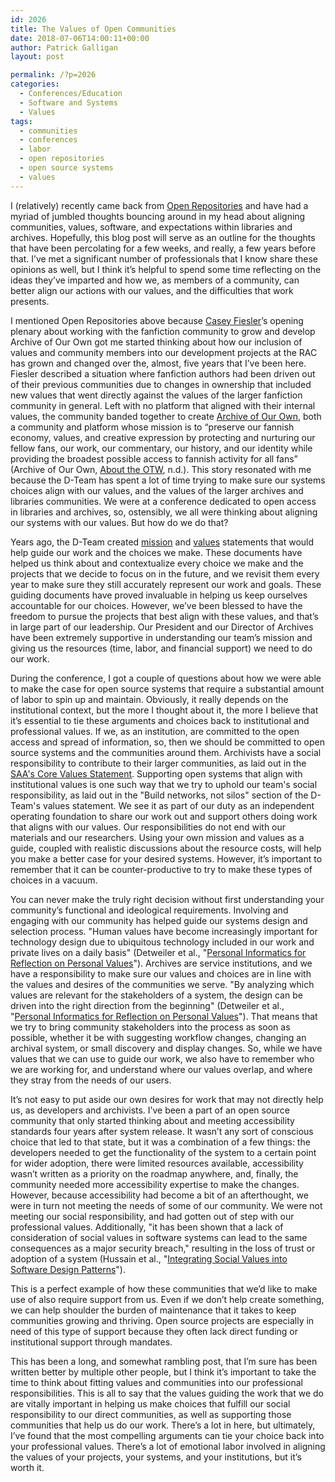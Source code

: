 ```yaml
---
id: 2026
title: The Values of Open Communities
date: 2018-07-06T14:00:11+00:00
author: Patrick Galligan
layout: post

permalink: /?p=2026
categories:
  - Conferences/Education
  - Software and Systems
  - Values
tags:
  - communities
  - conferences
  - labor
  - open repositories
  - open source systems
  - values
---
```

I (relatively) recently came back from [Open Repositories](http://www.or2018.net/) and have had a myriad of jumbled thoughts bouncing around in my head about aligning communities, values, software, and expectations within libraries and archives. Hopefully, this blog post will serve as an outline for the thoughts that have been percolating for a few weeks, and really, a few years before that. I’ve met a significant number of professionals that I know share these opinions as well, but I think it’s helpful to spend some time reflecting on the ideas they’ve imparted and how we, as members of a community, can better align our actions with our values, and the difficulties that work presents.<!--more-->

I mentioned Open Repositories above because [Casey Fiesler](https://caseyfiesler.com/)’s opening plenary about working with the fanfiction community to grow and develop Archive of Our Own got me started thinking about how our inclusion of values and community members into our development projects at the RAC has grown and changed over the, almost, five years that I’ve been here. Fiesler described a situation where fanfiction authors had been driven out of their previous communities due to changes in ownership that included new values that went directly against the values of the larger fanfiction community in general. Left with no platform that aligned with their internal values, the community banded together to create [Archive of Our Own](https://archiveofourown.org/), both a community and platform whose mission is to “preserve our fannish economy, values, and creative expression by protecting and nurturing our fellow fans, our work, our commentary, our history, and our identity while providing the broadest possible access to fannish activity for all fans” (Archive of Our Own, [About the OTW](https://archiveofourown.org/about), n.d.). This story resonated with me because the D-Team has spent a lot of time trying to make sure our systems choices align with our values, and the values of the larger archives and libraries communities. We were at a conference dedicated to open access in libraries and archives, so, ostensibly, we all were thinking about aligning our systems with our values. But how do we do that?

Years ago, the D-Team created [mission](https://github.com/RockefellerArchiveCenter/DTeamDocs/blob/master/mission.md) and [values](https://github.com/RockefellerArchiveCenter/DTeamDocs/blob/master/values.md) statements that would help guide our work and the choices we make. These documents have helped us think about and contextualize every choice we make and the projects that we decide to focus on in the future, and we revisit them every year to make sure they still accurately represent our work and goals. These guiding documents have proved invaluable in helping us keep ourselves accountable for our choices. However, we’ve been blessed to have the freedom to pursue the projects that best align with these values, and that’s in large part of our leadership. Our President and our Director of Archives have been extremely supportive in understanding our team’s mission and giving us the resources (time, labor, and financial support) we need to do our work.

During the conference, I got a couple of questions about how we were able to make the case for open source systems that require a substantial amount of labor to spin up and maintain. Obviously, it really depends on the institutional context, but the more I thought about it, the more I believe that it’s essential to tie these arguments and choices back to institutional and professional values. If we, as an institution, are committed to the open access and spread of information, so, then we should be committed to open source systems and the communities around them. Archivists have a social responsibility to contribute to their larger communities, as laid out in the [SAA's Core Values Statement](https://www2.archivists.org/statements/saa-core-values-statement-and-code-of-ethics). Supporting open systems that align with institutional values is one such way that we try to uphold our team's social responsibility, as laid out in the "Build networks, not silos" section of the D-Team's values statement. We see it as part of our duty as an independent operating foundation to share our work out and support others doing work that aligns with our values. Our responsibilities do not end with our materials and our researchers. Using your own mission and values as a guide, coupled with realistic discussions about the resource costs, will help you make a better case for your desired systems. However, it’s important to remember that it can be counter-productive to try to make these types of choices in a vacuum.

You can never make the truly right decision without first understanding your community’s functional and ideological requirements. Involving and engaging with our community has helped guide our systems design and selection process. "Human values have become increasingly important for technology design due to ubiquitous technology included in our work and private lives on a daily basis" (Detweiler et al., "[Personal Informatics for Reflection on Personal Values](http://www.personalinformatics.org/docs/chi2011/pommeranz.pdf)"). Archives are service institutions, and we have a responsibility to make sure our values and choices are in line with the values and desires of the communities we serve. "By analyzing which values are relevant for the stakeholders of a system, the design can be driven into the right direction from the beginning" (Detweiler et al., "[Personal Informatics for Reflection on Personal Values](http://www.personalinformatics.org/docs/chi2011/pommeranz.pdf)"). That means that we try to bring community stakeholders into the process as soon as possible, whether it be with suggesting workflow changes, changing an archival system, or small discovery and display changes. So, while we have values that we can use to guide our work, we also have to remember who we are working for, and understand where our values overlap, and where they stray from the needs of our users.

It’s not easy to put aside our own desires for work that may not directly help us, as developers and archivists. I’ve been a part of an open source community that only started thinking about and meeting accessibility standards four years after system release. It wasn’t any sort of conscious choice that led to that state, but it was a combination of a few things: the developers needed to get the functionality of the system to a certain point for wider adoption, there were limited resources available, accessibility wasn’t written as a priority on the roadmap anywhere, and, finally, the community needed more accessibility expertise to make the changes. However, because accessibility had become a bit of an afterthought, we were in turn not meeting the needs of some of our community. We were not meeting our social responsibility, and had gotten out of step with our professional values. Additionally, "it has been shown that a lack of consideration of social values in software systems can lead to the same consequences as a major security breach," resulting in the loss of trust or adoption of a system (Hussain et al., "[Integrating Social Values into Software Design Patterns](http://fairware.cs.umass.edu/papers/Hussain.pdf)").

This is a perfect example of how these communities that we’d like to make use of also require support from us. Even if we don’t help create something, we can help shoulder the burden of maintenance that it takes to keep communities growing and thriving. Open source projects are especially in need of this type of support because they often lack direct funding or institutional support through mandates.

This has been a long, and somewhat rambling post, that I’m sure has been written better by multiple other people, but I think it’s important to take the time to think about fitting values and communities into our professional responsibilities. This is all to say that the values guiding the work that we do are vitally important in helping us make choices that fulfill our social responsibility to our direct communities, as well as supporting those communities that help us do our work. There’s a lot in here, but ultimately, I’ve found that the most compelling arguments can tie your choice back into your professional values. There’s a lot of emotional labor involved in aligning the values of your projects, your systems, and your institutions, but it’s worth it.
